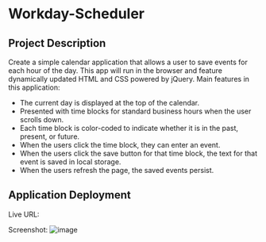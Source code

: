 # Workday-Scheduler
## Project Description
Create a simple calendar application that allows a user to save events for each hour of the day. This app will run in the browser and feature dynamically updated HTML and CSS powered by jQuery. Main features in this application:

* The current day is displayed at the top of the calendar.
* Presented with time blocks for standard business hours when the user scrolls down.
* Each time block is color-coded to indicate whether it is in the past, present, or future.
* When the users click the time block, they can enter an event.
* When the users click the save button for that time block, the text for that event is saved in local storage.
* When the users refresh the page, the saved events persist.

## Application Deployment
Live URL:

Screenshot:
![image](https://user-images.githubusercontent.com/48065400/178786757-cab897c0-3ffb-4f5e-b127-1052416e374f.png)
